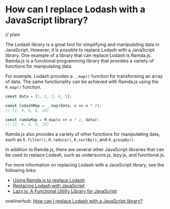 # How can I replace Lodash with a JavaScript library?
// plain

The Lodash library is a great tool for simplifying and manipulating data in JavaScript. However, it is possible to replace Lodash with a JavaScript library. One example of a library that can replace Lodash is Ramda.js. Ramda.js is a functional programming library that provides a variety of functions for manipulating data.

For example, Lodash provides a `_.map()` function for transforming an array of data. The same functionality can be achieved with Ramda.js using the `R.map()` function.

```js
const data = [1, 2, 3, 4, 5];

const lodashMap = _.map(data, x => x * 2);
// [2, 4, 6, 8, 10]

const ramdaMap = R.map(x => x * 2, data);
// [2, 4, 6, 8, 10]
```

Ramda.js also provides a variety of other functions for manipulating data, such as `R.filter()`, `R.reduce()`, `R.sortBy()`, and `R.groupBy()`.

In addition to Ramda.js, there are several other JavaScript libraries that can be used to replace Lodash, such as underscore.js, lazy.js, and functional.js.

For more information on replacing Lodash with a JavaScript library, see the following links:

- [Using Ramda.js to replace Lodash](https://medium.com/@james_mensch/using-ramda-js-to-replace-lodash-6d3f3e2b9e2)
- [Replacing Lodash with JavaScript](https://www.codementor.io/blog/javascript-lodash-replacement-5a2w5hvb9)
- [Lazy.js: A Functional Utility Library for JavaScript](https://davidwalsh.name/lazy-js)

onelinerhub: [How can I replace Lodash with a JavaScript library?](https://onelinerhub.com/javascript-lodash/how-can-i-replace-lodash-with-a-javascript-library)